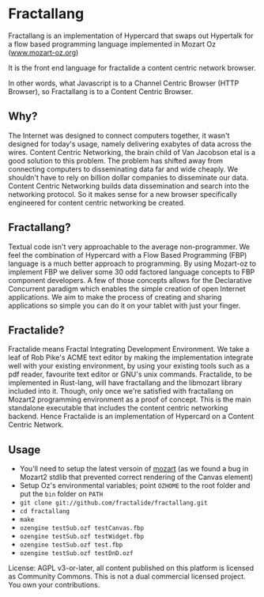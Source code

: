 Fractallang
===========

Fractallang is an implementation of Hypercard that swaps out Hypertalk for a flow based programming language implemented in Mozart Oz (www.mozart-oz.org)

It is the front end language for fractalide a content centric network browser.

In other words, what Javascript is to a Channel Centric Browser (HTTP Browser), so Fractallang is to a Content Centric Browser.

Why?
-----
The Internet was designed to connect computers together, it wasn't designed for today's usage, namely delivering exabytes of data across the wires. Content Centric Networking, the brain child of Van Jacobson etal is a good solution to this problem. The problem has shifted away from connecting computers to disseminating data far and wide cheaply. We shouldn't have to rely on billion dollar companies to disseminate our data. Content Centric Networking builds data dissemination and search into the networking protocol. So it makes sense for a new browser specifically engineered for content centric networking be created.

Fractallang?
-------------
Textual code isn't very approachable to the average non-programmer. We feel the combination of Hypercard with a Flow Based Programming (FBP) language is a much better approach to programming. By using Mozart-oz to implement FBP we deliver some 30 odd factored language concepts to FBP component developers. A few of those concepts allows for the Declarative Concurrent paradigm which enables the simple creation of open Internet applications.
We aim to make the process of creating and sharing applications so simple you can do it on your tablet with just your finger.

Fractalide?
-------
Fractalide means Fractal Integrating Development Environment. We take a leaf of Rob Pike's ACME text editor by making the implementation integrate well with your existing environment, by using your existing tools such as a pdf reader, favourite text editor or GNU's unix commands.
Fractalide, to be implemented in Rust-lang, will have fractallang and the libmozart library included into it. Though, only once we're satisfied with fractallang on Mozart2 programming environment as a proof of concept. This is the main standalone executable that includes the content centric networking backend.
Hence Fractalide is an implementation of Hypercard on a Content Centric Network.

Usage
-----

* You'll need to setup the latest versoin of [mozart](www.github.com/mozart/mozart2) (as we found a bug in Mozart2 stdlib that prevented correct rendering of the Canvas element)
* Setup Oz's environmental variables; point `OZHOME` to the root folder and put the `bin` folder on `PATH`
* `git clone git://github.com/fractalide/fractallang.git`
* `cd fractallang`
* `make`
* `ozengine testSub.ozf testCanvas.fbp`
* `ozengine testSub.ozf testWidget.fbp`
* `ozengine testSub.ozf test.fbp`
* `ozengine testSub.ozf testDnD.ozf`

License: AGPL v3-or-later, all content published on this platform is licensed as Community Commons. This is not a dual commercial licensed project. You own your contributions.

